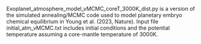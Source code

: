 Exoplanet_atmosphere_model_vMCMC_coreT_3000K_dist.py is a version of the simulated annealing/MCMC code used to model planetary embryo chemical equilibrium in Young et al. (2023, Nature).
Input file initial_atm_vMCMC.txt includes initial conditions and the potential temperature assuming a core-mantle temperature of 3000K. 
